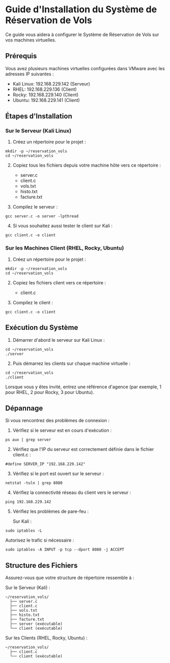 # Guide d'Installation du Système de Réservation de Vols

Ce guide vous aidera à configurer le Système de Réservation de Vols sur vos machines virtuelles.

## Prérequis

Vous avez plusieurs machines virtuelles configurées dans VMware avec les adresses IP suivantes :

- Kali Linux: 192.168.229.142 (Serveur)
- RHEL: 192.168.229.136 (Client)
- Rocky: 192.168.229.140 (Client)
- Ubuntu: 192.168.229.141 (Client)

## Étapes d'Installation

### Sur le Serveur (Kali Linux)

1. Créez un répertoire pour le projet :

```
mkdir -p ~/reservation_vols
cd ~/reservation_vols
```

2. Copiez tous les fichiers depuis votre machine hôte vers ce répertoire :

   - server.c
   - client.c
   - vols.txt
   - histo.txt
   - facture.txt

3. Compilez le serveur :

```
gcc server.c -o server -lpthread
```

4. Si vous souhaitez aussi tester le client sur Kali :

```
gcc client.c -o client
```

### Sur les Machines Client (RHEL, Rocky, Ubuntu)

1. Créez un répertoire pour le projet :

```
mkdir -p ~/reservation_vols
cd ~/reservation_vols
```

2. Copiez les fichiers client vers ce répertoire :

   - client.c

3. Compilez le client :

```
gcc client.c -o client
```

## Exécution du Système

1. Démarrer d'abord le serveur sur Kali Linux :

```
cd ~/reservation_vols
./server
```

2. Puis démarrez les clients sur chaque machine virtuelle :

```
cd ~/reservation_vols
./client
```

Lorsque vous y êtes invité, entrez une référence d'agence (par exemple, 1 pour RHEL, 2 pour Rocky, 3 pour Ubuntu).

## Dépannage

Si vous rencontrez des problèmes de connexion :

1. Vérifiez si le serveur est en cours d'exécution :

```
ps aux | grep server
```

2. Vérifiez que l'IP du serveur est correctement définie dans le fichier client.c :

```
#define SERVER_IP "192.168.229.142"
```

3. Vérifiez si le port est ouvert sur le serveur :

```
netstat -tuln | grep 8080
```

4. Vérifiez la connectivité réseau du client vers le serveur :

```
ping 192.168.229.142
```

5. Vérifiez les problèmes de pare-feu :

   Sur Kali :

```
sudo iptables -L
```

Autorisez le trafic si nécessaire :

```
sudo iptables -A INPUT -p tcp --dport 8080 -j ACCEPT
```

## Structure des Fichiers

Assurez-vous que votre structure de répertoire ressemble à :

Sur le Serveur (Kali) :

```
~/reservation_vols/
  ├── server.c
  ├── client.c
  ├── vols.txt
  ├── histo.txt
  ├── facture.txt
  ├── server (exécutable)
  └── client (exécutable)
```

Sur les Clients (RHEL, Rocky, Ubuntu) :

```
~/reservation_vols/
  ├── client.c
  └── client (exécutable)
```
